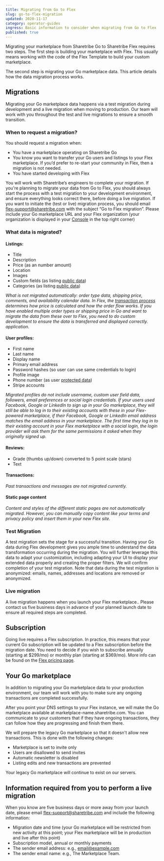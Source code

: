```yaml
---
title: Migrating from Go to Flex
slug: go-to-flex-migration
updated: 2020-11-17
category: operator-guides
ingress: Basic information to consider when migrating from Go to Flex
published: true
---
```


Migrating your marketplace from Sharetribe Go to Sharetribe Flex
requires two steps. The first step is building your marketplace with
Flex. This usually means working with the code of the Flex Template to
build your custom marketplace.

The second step is migrating your Go marketplace data. This article
details how the data migration process works.

## Migrations

Migrating your Go marketplace data happens via a test migration during
development and a live migration when moving to production. Our team
will work with you throughout the test and live migrations to ensure a
smooth transition.

### When to request a migration?

You should request a migration when:

- You have a marketplace operating on Sharetribe Go
- You know you want to transfer your Go users and listings to your Flex
  marketplace. If you’d prefer to re-start your community in Flex, then
  a migration is not needed.
- You have started developing with Flex

You will work with Sharetribe’s engineers to complete your migration. If you're planning to migrate your data from Go to Flex, you should always start the process with a test migration to your development environment, and ensure everything looks correct there, before doing a live migration. If you want to initiate the (test or live) migration process, you should email flex-support@sharetribe.com with the subject “Go to Flex migration”. Please include your Go marketplace URL and your Flex organization (your organization is displayed in your [Console](https://flex-console.sharetribe.com/) in the top right corner)

### What data is migrated?

#### Listings:

- Title
- Description
- Price (as an number amount)
- Location
- Images
- Custom fields (as listing
  [public data](https://www.sharetribe.com/docs/references/extended-data/))
- Categories (as listing
  [public data](https://www.sharetribe.com/docs/references/extended-data/))

_What is not migrated automatically: order type data, shipping price, comments, and availability calendar data. In Flex, the
[transaction process](https://www.sharetribe.com/docs/background/transaction-process/) determines how price is calculated and how the order flow works. If you have enabled multiple order types or shipping price in Go and want to migrate the data from these over to Flex, you need to do custom development to ensure the data is transferred and displayed correctly. application._

#### User profiles:

- First name
- Last name
- Display name
- Primary email address
- Password hashes (so user can use same credentials to login)
- Profile image
- Phone number (as user
  [protected data](https://www.sharetribe.com/docs/references/extended-data/))
- Stripe accounts

_Migrated profiles do not include username, custom user field data, followers, email preferences or social login credentials. If your users used Facebook, Google or LinkedIn to sign up in your Go marketplace, they will still be able to log in to their existing accounts with these in your Flex-powered marketplace, if their Facebook, Google or LinkedIn email address matches the email address in your marketplace. The first time they log in to their existing account in your Flex marketplace with a social login, the login provider will ask them for the same permissions it asked when they originally signed up._

#### Reviews:

- Grade (thumbs up/down) converted to 5 point scale (stars)
- Text

#### Transactions:

_Past transactions and messages are not migrated currently._

#### Static page content

_Content and styles of the different static pages are not automatically
migrated. However, you can manually copy content like your terms and
privacy policy and insert them in your new Flex site._

### Test Migration

A test migration sets the stage for a successful transition. Having your
Go data during Flex development gives you ample time to understand the
data transformation occurring during the migration. You will further
leverage this data to adapt your customization, including adapting your
UI to display your extended data properly and creating the proper
filters. We will confirm completion of your test migration. Note that
data during the test migration is anonymized: emails, names, addresses
and locations are removed or anonymized.

### Live migration

A live migration happens when you launch your Flex marketplace.. Please
contact us five business days in advance of your planned launch date to
ensure all required steps are completed.

## Subscription

Going live requires a Flex subscription. In practice, this means that
your current Go subscription will be updated to a Flex subscription
before the migration date. You need to decide if you wish to subscribe
annually (starting at $299/mo) or monthly plan (starting at $369/mo).
More info can be found on the
[Flex pricing page](https://www.sharetribe.com/products/flex/#pricing).

## Your Go marketplace

In addition to migrating your Go marketplace data to your production
environment, our team will work with you to make sure any ongoing
transactions are completed successfully.

After you point your DNS settings to your Flex instance, we will make
the Go marketplace available at marketplace-name.sharetribe.com. You can
communicate to your customers that if they have ongoing transactions,
they can follow how they are progressing and finish them there.

We will prepare the legacy Go marketplace so that it doesn't allow new
transactions. This is done with the following changes:

- Marketplace is set to invite only
- Users are disallowed to send invites
- Automatic newsletter is disabled
- Listing edits and new transactions are prevented

Your legacy Go marketplace will continue to exist on our servers.

## Information required from you to perform a live migration

When you know are five business days or more away from your launch date,
please email flex-support@sharetribe.com and include the following
information:

- Migration date and time (your Go marketplace will be restricted from
  new activity at this point; your Flex marketplace will be in
  production and live after this point)
- Subscription model, annual or monthly payments
- The sender email address: e.g., email@example.com
- The sender email name: e.g., The Marketplace Team.
